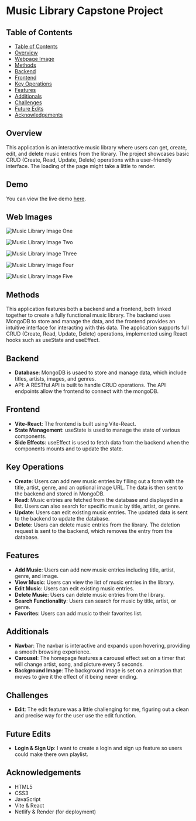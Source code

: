 # Music Library Capstone Project

## Table of Contents
- [Table of Contents](#table-of-contents)
- [Overview](#overview)
- [Webpage Image](#webpage-images)
- [Methods](#methods)
- [Backend](#backend)
- [Frontend](#frontend)
- [Key Operations](#key-operations)
- [Features](#features)
- [Additionals](#additionals)
- [Challenges](#challenges)
- [Future Edits](#future-edits)
- [Acknowledgements](#acknowledgements)

## Overview
This application is an interactive music library where users can get, create, edit, and delete music entries from the library. The project showcases basic CRUD (Create, Read, Update, Delete) operations with a user-friendly interface. The loading of the page might take a little to render. 

## Demo

You can view the live demo [here](https://music-library-csproject.netlify.app/).

## Web Images
![Music Library Image One](https://github.com/user-attachments/assets/9e6fd4ea-b72d-4833-81ae-62d080fcc316)

![Music Library Image Two](https://github.com/user-attachments/assets/aff54de1-8bbb-47ee-a903-b1eabcdf410e)

![Music Library Image Three](https://github.com/user-attachments/assets/4d711960-918f-42c0-b975-0c89a87eaa37)

![Music Library Image Four](https://github.com/user-attachments/assets/40c6fb6a-c032-452e-9a67-99725ddc9337)

![Music Library Image Five](https://github.com/user-attachments/assets/fcee58c5-5b91-42ff-9bb6-5f37942a972d)

## Methods
This application features both a backend and a frontend, both linked together to create a fully functional music library. The backend uses MongoDB to store and manage the data, and the frontend provides an intuitive interface for interacting with this data. The application supports full CRUD (Create, Read, Update, Delete) operations, implemented using React hooks such as useState and useEffect.

## Backend
- **Database**: MongoDB is usaed to store and manage data, which include titles, artists, images, and genres.
- API: A RESTful API is built to handle CRUD operations. The API endpoints allow the frontend to connect with the mongoDB.

## Frontend
- **Vite-React**: The frontend is built using Vite-React.
- **State Management**: useState is used to manage the state of various components.
- **Side Effects**: useEffect is used to fetch data from the backend when the components mounts and to update the state.

## Key Operations
- **Create**: Users can add new music entries by filling out a form with the title, artist, genre, and an optional image URL. The data is then sent to the backend and stored in MongoDB.
- **Read**: Music entries are fetched from the database and displayed in a list. Users can also search for specific music by title, artist, or genre.
- **Update**: Users can edit existing music entries. The updated data is sent to the backend to update the database.
- **Delete**: Users can delete music entries from the library. The deletion request is sent to the backend, which removes the entry from the database.

## Features
- **Add Music**: Users can add new music entries including title, artist, genre, and image.
- **View Music**: Users can view the list of music entries in the library.
- **Edit Music**: Users can edit existing music entries.
- **Delete Music**: Users can delete music entries from the library.
- **Search Functionality**: Users can search for music by title, artist, or genre.
- **Favorites**: Users can add music to their favorites list.

## Additionals
- **Navbar**: The navbar is interactive and expands upon hovering, providing a smooth browsing experience.
- **Carousel**: The homepage features a carousel effect set on a timer that will change artist, song, and picture every 5 seconds.
- **Background Image**: The background image is set on a animation that moves to give it the effect of it being never ending.

## Challenges
- **Edit**: The edit feature was a little challenging for me, figuring out a clean and precise way for the user use the edit function. 

## Future Edits
- **Login & Sign Up**: I want to create a login and sign up feature so users could make there own playlist.

## Acknowledgements
- HTML5
- CSS3
- JavaScript
- Vite & React
- Netlify & Render (for deployment) 
